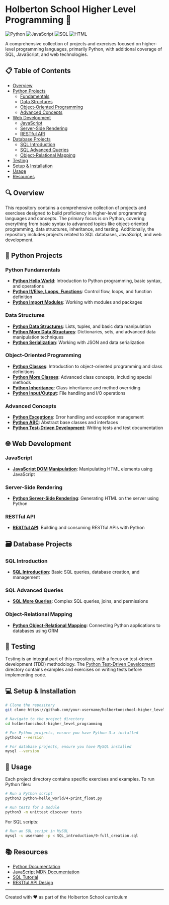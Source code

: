 # Holberton School Higher Level Programming 🚀

![Python](https://img.shields.io/badge/Python-3776AB?style=for-the-badge&logo=python&logoColor=white)
![JavaScript](https://img.shields.io/badge/JavaScript-F7DF1E?style=for-the-badge&logo=javascript&logoColor=black)
![SQL](https://img.shields.io/badge/SQL-4479A1?style=for-the-badge&logo=mysql&logoColor=white)
![HTML](https://img.shields.io/badge/HTML-E34F26?style=for-the-badge&logo=html5&logoColor=white)

A comprehensive collection of projects and exercises focused on higher-level programming languages, primarily Python, with additional coverage of SQL, JavaScript, and web technologies.

## 📋 Table of Contents

- [Overview](#-overview)
- [Python Projects](#-python-projects)
  - [Fundamentals](#python-fundamentals)
  - [Data Structures](#data-structures)
  - [Object-Oriented Programming](#object-oriented-programming)
  - [Advanced Concepts](#advanced-concepts)
- [Web Development](#-web-development)
  - [JavaScript](#javascript)
  - [Server-Side Rendering](#server-side-rendering)
  - [RESTful API](#restful-api)
- [Database Projects](#-database-projects)
  - [SQL Introduction](#sql-introduction)
  - [SQL Advanced Queries](#sql-advanced-queries)
  - [Object-Relational Mapping](#object-relational-mapping)
- [Testing](#-testing)
- [Setup & Installation](#-setup--installation)
- [Usage](#-usage)
- [Resources](#-resources)

## 🔍 Overview

This repository contains a comprehensive collection of projects and exercises designed to build proficiency in higher-level programming languages and concepts. The primary focus is on Python, covering everything from basic syntax to advanced topics like object-oriented programming, data structures, inheritance, and testing. Additionally, the repository includes projects related to SQL databases, JavaScript, and web development.

## 🐍 Python Projects

### Python Fundamentals

- **[Python Hello World](./python-hello_world/)**: Introduction to Python programming, basic syntax, and operations
- **[Python If/Else, Loops, Functions](./python-if_else_loops_functions/)**: Control flow, loops, and function definition
- **[Python Import Modules](./python-import_modules/)**: Working with modules and packages

### Data Structures

- **[Python Data Structures](./python-data_structures/)**: Lists, tuples, and basic data manipulation
- **[Python More Data Structures](./python-more_data_structures/)**: Dictionaries, sets, and advanced data manipulation techniques
- **[Python Serialization](./python-serialization/)**: Working with JSON and data serialization

### Object-Oriented Programming

- **[Python Classes](./python-classes/)**: Introduction to object-oriented programming and class definitions
- **[Python More Classes](./python-more_classes/)**: Advanced class concepts, including special methods
- **[Python Inheritance](./python-inheritance/)**: Class inheritance and method overriding
- **[Python Input/Output](./python-input_output/)**: File handling and I/O operations

### Advanced Concepts

- **[Python Exceptions](./python-exceptions/)**: Error handling and exception management
- **[Python ABC](./python-abc/)**: Abstract base classes and interfaces
- **[Python Test-Driven Development](./python-test_driven_development/)**: Writing tests and test documentation

## 🌐 Web Development

### JavaScript

- **[JavaScript DOM Manipulation](./javascript-dom_manipulation/)**: Manipulating HTML elements using JavaScript

### Server-Side Rendering

- **[Python Server-Side Rendering](./python-server_side_rendering/)**: Generating HTML on the server using Python

### RESTful API

- **[RESTful API](./restful-api/)**: Building and consuming RESTful APIs with Python

## 🗃️ Database Projects

### SQL Introduction

- **[SQL Introduction](./SQL_introduction/)**: Basic SQL queries, database creation, and management

### SQL Advanced Queries

- **[SQL More Queries](./SQL_more_queries/)**: Complex SQL queries, joins, and permissions

### Object-Relational Mapping

- **[Python Object-Relational Mapping](./python-object_relational_mapping/)**: Connecting Python applications to databases using ORM

## 🧪 Testing

Testing is an integral part of this repository, with a focus on test-driven development (TDD) methodology. The [Python Test-Driven Development](./python-test_driven_development/) directory contains examples and exercises on writing tests before implementing code.

## 💻 Setup & Installation

```bash
# Clone the repository
git clone https://github.com/your-username/holbertonschool-higher_level_programming.git

# Navigate to the project directory
cd holbertonschool-higher_level_programming

# For Python projects, ensure you have Python 3.x installed
python3 --version

# For database projects, ensure you have MySQL installed
mysql --version
```

## 🚀 Usage

Each project directory contains specific exercises and examples. To run Python files:

```bash
# Run a Python script
python3 python-hello_world/4-print_float.py

# Run tests for a module
python3 -m unittest discover tests
```

For SQL scripts:

```bash
# Run an SQL script in MySQL
mysql -u username -p < SQL_introduction/9-full_creation.sql
```

## 📚 Resources

- [Python Documentation](https://docs.python.org/3/)
- [JavaScript MDN Documentation](https://developer.mozilla.org/en-US/docs/Web/JavaScript)
- [SQL Tutorial](https://www.w3schools.com/sql/)
- [RESTful API Design](https://restfulapi.net/)

---

Created with ❤️ as part of the Holberton School curriculum